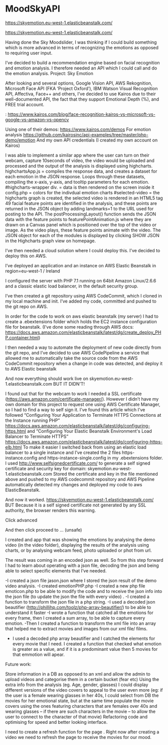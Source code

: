 # MoodSkyAPI
https://skyemotion.eu-west-1.elasticbeanstalk.com/

https://skyemotion.eu-west-1.elasticbeanstalk.com/

Having done the Sky Moodslider, I was thinking if I could build something which is more advanced in terms of recognizing the emotions as opposed to requiring user input.

I’ve decided to build a recommendation engine based on facial recognition and emotion analysis. I therefore needed an API which I could call and do the emotion analysis. 
Project: Sky Emotion

After looking and several options, Google Vision API, AWS Rekognition, Microsoft Face API (FKA ‘Project Oxford’), IBM Watson Visual Recognition API, Affectiva, Face++ and others, I’ve decided to use Kairos due to their well-documented API, the fact that they support Emotional Depth (%), and FREE trial account. 

: https://www.kairos.com/blog/face-recognition-kairos-vs-microsoft-vs-google-vs-amazon-vs-opencv

Using one of their demos: https://www.kairos.com/demos
For emotion analysis https://github.com/kairosinc/api-examples/tree/master/php-demo/emotion
And my own API credentials (I created my own account on Kairos)


I was able to implement a similar app where the user can turn on their webcam, capture 10seconds of video, the video would be uploaded and processed and the output of the analysis is displayed using highcharts.
highchartsApp.js = compiles the response data, and creates a dataset for each emotion in the JSON response. Loops through these datasets, compiling the x-axis, y-axis, and tooltip parameters for each emotion.
#highcharts-wrapper div. =  data is then rendered on the screen inside it
config.php =  colors for the indivdual emotion charts
#selected-video =  the highcharts graph is created, the selected video is rendered in an HTML5 tag
49 facial feature points are identified in the analysis, and these points are returned in the JSON object by adding landmarks=1 to the URL used for posting to the API. The postProcessingLayout() function sends the JSON data with the feature points to featurePointAnimation.js where they are drawn on a Canvas panel which is positioned over the top of the video or image. As the video plays, these feature points animate with the video.
The JSON object for each of the modules is displayed by clicking SHOW JSON in the Highcharts graph view on homepage.


I’ve then needed a cloud solution where I could deploy this. 
I’ve decided to deploy this on AWS.

I’ve deployed an application and an instance on AWS Elastic Beanstalk in region=eu-west-1 / Ireland

I configured the server with PHP 7.1 running on 64bit Amazon Linux/2.6.6 and a classic elastic load balancer, in the default security group.

I’ve then created a git repository using AWS CodeCommit, which I cloned in my local machine and init. I’ve added my code, committed and pushed to the git repo on AWS. 


In order for the code to work on aws elastic beanstalk (my server) I had to create a .ebextensions folder which holds the EC2 instance configuration file for beanstalk.
(I’ve done some reading through AWS docs: https://docs.aws.amazon.com/elasticbeanstalk/latest/dg/create_deploy_PHP.container.html) 



I then needed a way to automate the deployment of new code directly from the git repo, and I’ve decided to use AWS CodePipeline a service that allowed me to automatically take the source code from the AWS CodeCommit repository when a change in code was detected, and deploy it to AWS Elastic beanstalk 

And now everything should work live on skyemotion.eu-west-1.elasticbeanstalk.com
BUT IT DIDN’T!

I found out that for the webcam to work I needed a SSL certificate (https://aws.amazon.com/certificate-manager/). However I didn’t have my own domain for this project to request one using AWS Certificate Manager, so I had to find a way to self sign it.
I’ve found this article which I’ve followed “Configuring Your Application to Terminate HTTPS Connections at the Instance running PHP” https://docs.aws.amazon.com/elasticbeanstalk/latest/dg/configuring-https.html and “Configuring Your Elastic Beanstalk Environment's Load Balancer to Terminate HTTPS” https://docs.aws.amazon.com/elasticbeanstalk/latest/dg/configuring-https-elb.html
To make it easier I switched back from using an elastic load balancer to a single instance and I’ve created the 2 files https-instance.config and https-instance-single.config in my .ebextensions folder. I used http://www.selfsignedcertificate.com/ to generate a self signed certificate and security key for domain: skyemotion.eu-west-1.elasticbeanstalk.com 
Stored the certificate and key in the file mentioned above and pushed to my AWS codecommit repository and AWS Pipeline automatically detected my changes and deployed my code to aws ElasticBeanstalk.

And now it worked. https://skyemotion.eu-west-1.elasticbeanstalk.com/ BUT
Because it is a self signed certificate not generated by any SSL authority, the browser renders this warning. 

Click advanced 













And then click proceed to … (unsafe)



I created and app that was showing the emotions by analysing the demo video (in the video folder), displaying the results of the analysis using charts, or by analysing webcam feed, photo uploaded or phot from url.

The result was coming in an encoded json as well. So from this step forward I had to learn about operating with a json file, decoding the json and being able to select specific elements that I’ve needed. 


-I created a json file jason.json where I stored the json result of the demo video analysis.
-I created  emotionPHP.php
-I created a new php file emoticon.php to be able to modify the code and to receive the json info into the json file (to update  the json the file with every video) .
-I created a function to transform the json file in a php string.
-I used a decoded json beautifier (http://phillihp.com/toolz/php-array-beautifier/) to be able to understand it faster
-I wrote a function that catched all the emotions for every frame, then I created a sum array, to be able to capture every emotion.
-Then I created a function to transform the xml file into an array that helped me to extract movies and images from our xml file/ films.
- I used a decoded php array beautifier and I catched the elements for every movie that I need.
I created a function that checked what emotion is greater as a value, and if it is a predominant value then 5 movies for that emmotion will apear.

 
 



Future work: 

Store information in a DB as opposed to an xml and allow the admin to upload videos and categorise them in a certain bucket (fear etc)
Using the extra info from the analysis (eg. Age, gender, glasses) I could display  different versions of the video covers to appeal to the user even more (eg: if the user is a female wearing glasses in her 40s, I could select from DB the movies for her emotional state, but at the same time populate the movie covers using the ones featuring characters that are females over 40s and wearing glasses – if there are such characters in the movie – to allow the user to connect to the character of that movie) 
Refactoring code and optimising for speed and better looking interface.

I need to create a refresh function for the page . Right now after creating a video we need to refresh the page to receive the movies for our mood. 



